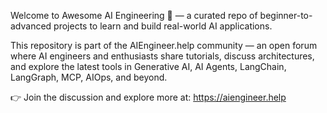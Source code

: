 Welcome to Awesome AI Engineering 🚀 — a curated repo of beginner-to-advanced projects to learn and build real-world AI applications.

This repository is part of the AIEngineer.help community — an open forum where AI engineers and enthusiasts share tutorials, discuss architectures, and explore the latest tools in Generative AI, AI Agents, LangChain, LangGraph, MCP, AIOps, and beyond.

👉 Join the discussion and explore more at: https://aiengineer.help